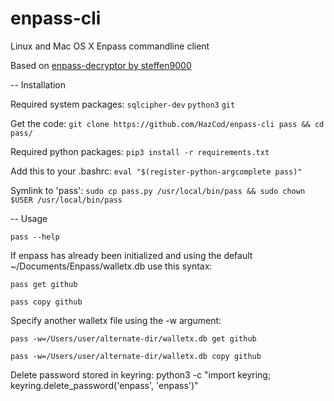 # enpass-cli
Linux and Mac OS X Enpass commandline client

Based on [enpass-decryptor by steffen9000](https://github.com/steffen9000/enpass-decryptor)

-- Installation

Required system packages: `sqlcipher-dev` `python3`  `git`

Get the code:             `git clone https://github.com/HazCod/enpass-cli pass && cd pass/`

Required python packages: `pip3 install -r requirements.txt`

Add this to your .bashrc: `eval "$(register-python-argcomplete pass)"`

Symlink to 'pass':	  `sudo cp pass.py /usr/local/bin/pass && sudo chown $USER /usr/local/bin/pass`


-- Usage

`pass --help`

If enpass has already been initialized and using the default ~/Documents/Enpass/walletx.db use this syntax:

`pass get github`

`pass copy github`

Specify another walletx file using the -w argument:

`pass -w=/Users/user/alternate-dir/walletx.db get github`

`pass -w=/Users/user/alternate-dir/walletx.db copy github`


 Delete password stored in keyring:
 python3 -c "import keyring; keyring.delete_password('enpass', 'enpass')"
